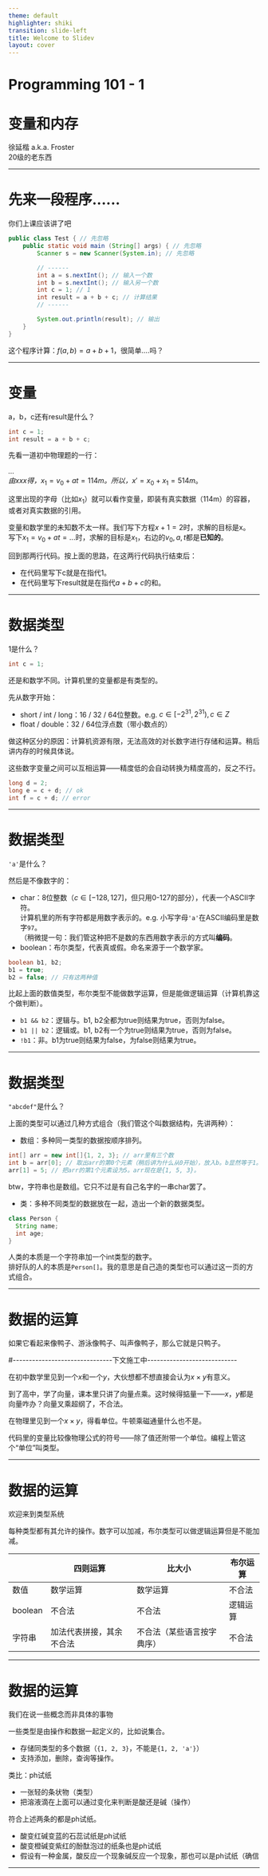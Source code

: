 ```yaml
---
theme: default
highlighter: shiki
transition: slide-left
title: Welcome to Slidev
layout: cover
---
```


# Programming 101 - 1
# 变量和内存

徐延楷 a.k.a. Froster  
20级的老东西

-----
# 先来一段程序......
你们上课应该讲了吧

``` java
public class Test { // 先忽略
    public static void main (String[] args) { // 先忽略
        Scanner s = new Scanner(System.in); // 先忽略

        // ------
        int a = s.nextInt(); // 输入一个数
        int b = s.nextInt(); // 输入另一个数
        int c = 1; // 1
        int result = a + b + c; // 计算结果
        // ------

        System.out.println(result); // 输出
    }
}
```

这个程序计算：$f(a, b) = a + b + 1$，很简单....吗？

----- 

# 变量
a，b，c还有result是什么？

``` java
int c = 1;
int result = a + b + c;
```

先看一道初中物理题的一行：

*...*  
*由xxx得，*$x_1 = v_0 + at = 114m$*。所以，*$x' = x_0 + x_1 = 514m$。

这里出现的字母（比如$x_1$）就可以看作变量，即装有真实数据（114m）的容器，或者对真实数据的引用。

变量和数学里的未知数不太一样。我们写下方程$x + 1 = 2$时，求解的目标是x。  
写下$x_1 = v_0 + at = ...$时，求解的目标是$x_1$，右边的$v_0, a, t$都是**已知的**。

回到那两行代码。按上面的思路，在这两行代码执行结束后：
- 在代码里写下c就是在指代1。
- 在代码里写下result就是在指代$a + b + c$的和。

-----

# 数据类型
1是什么？

``` java
int c = 1;
```

还是和数学不同。计算机里的变量都是有类型的。

先从数字开始：
- short / int / long：16 / 32 / 64位整数。e.g. $c \in [-2^{31}, 2^{31}), c \in Z$
- float / double：32 / 64位浮点数（带小数点的）

做这种区分的原因：计算机资源有限，无法高效的对长数字进行存储和运算。稍后讲内存的时候具体说。

这些数字变量之间可以互相运算——精度低的会自动转换为精度高的，反之不行。
``` java
long d = 2;
long e = c + d; // ok
int f = c + d; // error
```

-----

# 数据类型
`'a'`是什么？

然后是不像数字的：
- char：8位整数（$c \in [-128, 127]$，但只用0-127的部分），代表一个ASCII字符。  
计算机里的所有字符都是用数字表示的。e.g. 小写字母`'a'`在ASCII编码里是数字`97`。  
（稍微提一句：我们管这种把不是数的东西用数字表示的方式叫**编码**。
- boolean：布尔类型，代表真或假。命名来源于一个数学家。
``` java
boolean b1, b2;
b1 = true;
b2 = false; // 只有这两种值
```

比起上面的数值类型，布尔类型不能做数学运算，但是能做逻辑运算（计算机靠这个做判断）。
- `b1 && b2`：逻辑与。b1, b2全都为true则结果为true，否则为false。
- `b1 || b2`：逻辑或。b1, b2有一个为true则结果为true，否则为false。
- `!b1`：非。b1为true则结果为false，为false则结果为true。

-----

# 数据类型
`"abcdef"`是什么？

上面的类型可以通过几种方式组合（我们管这个叫数据结构，先讲两种）：
- 数组：多种同一类型的数据按顺序排列。
``` java
int[] arr = new int[]{1, 2, 3}; // arr里有三个数
int b = arr[0]; // 取出arr的第0个元素（稍后讲为什么从0开始），放入b。b显然等于1。
arr[1] = 5; // 把arr的第1个元素设为5。arr现在是{1, 5, 3}。 
```
btw，字符串也是数组。它只不过是有自己名字的一串char罢了。
- 类：多种不同类型的数据放在一起，造出一个新的数据类型。
``` java
class Person {
  String name;
  int age;
}
```
人类的本质是一个字符串加一个int类型的数字。  
排好队的人的本质是`Person[]`。我的意思是自己造的类型也可以通过这一页的方式组合。

-----

# 数据的运算
如果它看起来像鸭子、游泳像鸭子、叫声像鸭子，那么它就是只鸭子。

#-------------------------------下文施工中----------------------------

在初中数学里见到一个$x$和一个$y$，大伙想都不想直接会认为$x \times y$有意义。

到了高中，学了向量，课本里只讲了向量点乘。这时候得掂量一下——$x，y$都是向量咋办？向量叉乘超纲了，不合法。

在物理里见到一个$x \times y$，得看单位。牛顿乘磁通量什么也不是。

代码里的变量比较像物理公式的符号——除了值还附带一个单位。编程上管这个“单位”叫类型。

-----

# 数据的运算
欢迎来到类型系统

每种类型都有其允许的操作。数字可以加减，布尔类型可以做逻辑运算但是不能加减。

|     | 四则运算 | 比大小 | 布尔运算 |
| --- | --- | --- | --- |
| 数值 | 数学运算 | 数学运算 | 不合法 |
| boolean | 不合法 | 不合法 | 逻辑运算 |
| 字符串 | 加法代表拼接，其余不合法 | 不合法（某些语言按字典序） | 不合法 |

-----

# 数据的运算
我们在说一些概念而非具体的事物

一些类型是由操作和数据一起定义的，比如说集合。
- 存储同类型的多个数据（`{1, 2, 3}`，不能是`{1, 2, 'a'}`）
- 支持添加，删除，查询等操作。

类比：ph试纸
- 一张轻的条状物（类型）
- 把溶液滴在上面可以通过变化来判断是酸还是碱（操作）

符合上述两条的都是ph试纸。
- 酸变红碱变蓝的石蕊试纸是ph试纸
- 酸变橙碱变紫红的酚酞泡过的纸条也是ph试纸
- 假设有一种金属，酸反应一个现象碱反应一个现象，那也可以是ph试纸（确信

-----